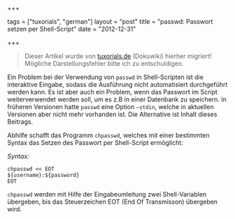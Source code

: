 +++

tags = ["tuxorials", "german"]
layout = "post"
title = "passwd: Passwort setzen per Shell-Script"
date = "2012-12-31"

+++

>
> Dieser Artikel wurde von [tuxorials.de](http://tuxorials.de) (Dokuwiki) hierher migriert!
> Mögliche Darstellungsfehler bitte ich zu entschuldigen.
>


Ein Problem bei der Verwendung von `passwd` in Shell-Scripten ist die
interaktive Eingabe, sodass die Ausführung nicht automatisiert
durchgeführt werden kann. Es ist aber auch ein Problem, wenn das
Passwort im Script weiterverwendet werden soll, um es z.B in einer
Datenbank zu speichern. In früheren Versionen hatte `passwd` eine Option
`–stdin`, welche in aktuellen Versionen aber nicht mehr vorhanden ist.
Die Alternative ist Inhalt dieses Beitrags.

Abhilfe schafft das Programm `chpasswd`, welches mit einer bestimmten
Syntax das Setzen des Passwort per Shell-Script ermöglicht:

*Syntax:*

```
chpasswd << EOT 
${username}:${password}
EOT
```

`chpasswd` werden mit Hilfe der Eingabeumleitung zwei Shell-Variablen
übergeben, bis das Steuerzeichen EOT (End Of Transmisson) übergeben
wird.
